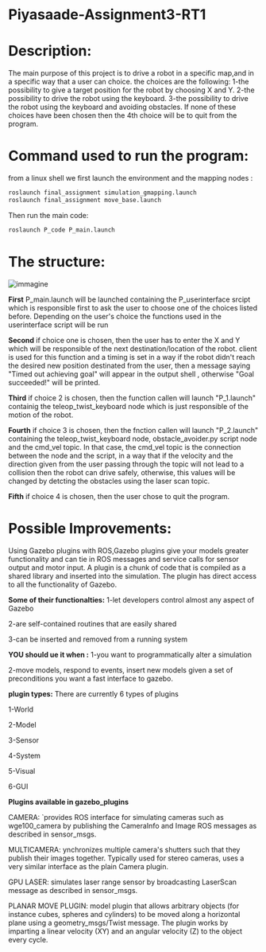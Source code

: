 # Piyasaade-Assignment3-RT1

# Description:
The main purpose of this project is to drive a robot in a specific map,and in a specific way that a user can choice.
the choices are the following:
1-the possibility to give a target position for the robot by choosing X and Y.
2-the possibility to drive the robot using the keyboard.
3-the possibility to drive the robot using the keyboard and avoiding obstacles.
If none of these choices have been chosen then the 4th choice will be to quit from the program.

# Command used to run the program:
from a linux shell we first launch the environment and the mapping nodes :
```bash
roslaunch final_assignment simulation_gmapping.launch 
roslaunch final_assignment move_base.launch
```
Then run the main code:
```bash
roslaunch P_code P_main.launch
```
# The structure:
![immagine](https://github.com/Piyasaade/Piyasaade-Assignment3-RT1/blob/main/RT1-Assignment3.jpg)  

**First** P_main.launch will be launched containing the P_userinterface srcipt which is responsible first to ask the user to choose one of the choices listed before.
Depending on the user's choice the functions used in the userinterface script will be run

**Second** if choice one is chosen, then the user has to enter the X and Y which will be responsible of the next destination/location of the robot.
client is used for this function and a timing is set in a way if the robot didn't reach the desired new position destinated from the user, then a message saying "Timed out achieving goal" will appear in the output shell , otherwise "Goal succeeded!" will be printed.

**Third** if choice 2 is chosen, then the function callen will launch "P_1.launch" containig the teleop_twist_keyboard node which is just responsible of the motion of the robot.

**Fourth** if choice 3 is chosen, then the fnction callen will launch "P_2.launch" containing the teleop_twist_keyboard node, obstacle_avoider.py script node and the cmd_vel topic. 
In that case, the cmd_vel topic is the connection between the node and the script, in a way that if the velocity and the direction given from the user passing through the topic will not lead to a collision then the robot can drive safely, otherwise, this values will be changed by detcting the obstacles using the laser scan topic.

**Fifth** if choice 4 is chosen, then the user chose to quit the program.

# Possible Improvements:

Using Gazebo plugins with ROS,Gazebo plugins give your models greater functionality and can tie in ROS messages and service calls for sensor output and motor input.
A plugin is a chunk of code that is compiled as a shared library and inserted into the simulation. The plugin has direct access to all the functionality of Gazebo.

**Some of their functionalties:**
1-let developers control almost any aspect of Gazebo

2-are self-contained routines that are easily shared

3-can be inserted and removed from a running system

**YOU should ue it when :**
1-you want to programmatically alter a simulation

2-move models, respond to events, insert new models given a set of preconditions you want a fast interface to gazebo.

**plugin types:**
There are currently 6 types of plugins

1-World

2-Model

3-Sensor

4-System

5-Visual

6-GUI

**Plugins available in gazebo_plugins**

CAMERA: `provides ROS interface for simulating cameras such as wge100_camera by publishing the CameraInfo and Image ROS messages as described in sensor_msgs.

MULTICAMERA: ynchronizes multiple camera's shutters such that they publish their images together. Typically used for stereo cameras, uses a very similar interface as the plain Camera plugin.

GPU LASER: simulates laser range sensor by broadcasting LaserScan message as described in sensor_msgs.

PLANAR MOVE PLUGIN: model plugin that allows arbitrary objects (for instance cubes, spheres and cylinders) to be moved along a horizontal plane using a geometry_msgs/Twist message. The plugin works by imparting a linear velocity (XY) and an angular velocity (Z) to the object every cycle.

